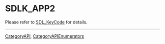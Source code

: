 # SDLK_APP2

Please refer to [SDL_KeyCode](SDL_KeyCode) for details.

----
[CategoryAPI](CategoryAPI), [CategoryAPIEnumerators](CategoryAPIEnumerators)

